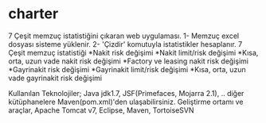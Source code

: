 # charter
7 Çeşit memzuç istatistiğini çıkaran web uygulaması.
1- Memzuç excel dosyası sisteme yüklenir.
2- 'Çizdir' komutuyla istatistikler hesaplanır.
	7 Çeşit memzuç istatistiği
	*Nakit risk değişimi
	*Nakit limit/risk değişimi
	*Kısa, orta, uzun vade nakit risk değişimi
	*Factory ve leasing nakit risk değişimi
	*Gayrinakit risk değişimi
	*Gayrinakit limit/risk değişimi
	*Kısa, orta, uzun vade gayrinakit risk değişimi
	
Kullanılan Teknolojiler;
	Java jdk1.7, JSF(Primefaces, Mojarra 2.1), .. diğer kütüphanelere Maven(pom.xml)'den ulaşabilirsiniz.
Geliştirme ortamı ve araçlar,
	Apache Tomcat v7, Eclipse, Maven, TortoiseSVN